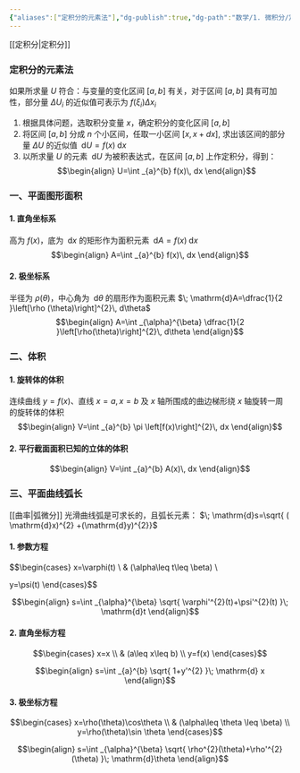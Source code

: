```yaml
---
{"aliases":["定积分的元素法"],"dg-publish":true,"dg-path":"数学/1. 微积分/定积分的应用.md","permalink":"/数学/1. 微积分/定积分的应用/","dgPassFrontmatter":true,"noteIcon":"","created":"2024-10-01T13:52:40.339+08:00","updated":"2025-04-14T11:45:47.765+08:00"}
---
```



[[定积分\|定积分]]
### 定积分的元素法
如果所求量 $U$ 符合：与变量的变化区间 $[a,b]$ 有关，对于区间 $[a,b]$ 具有可加性，部分量 $\Delta U_{i}$ 的近似值可表示为 $f(\xi_{i})\Delta x_{i}$

1. 根据具体问题，选取积分变量 $x$，确定积分的变化区间 $[a,b]$
2. 将区间 $[a,b]$ 分成 $n$ 个小区间，任取一小区间 $[x,x+dx]$, 求出该区间的部分量 $\Delta U$ 的近似值 $\; \mathrm{d}U=f(x)\; \mathrm{d}x$
3. 以所求量 $U$ 的元素 $\; \mathrm{d}U$ 为被积表达式，在区间 $[a,b]$ 上作定积分，得到：
$$\begin{align}
U=\int _{a}^{b} f(x)\, dx 
\end{align}$$

### 一、平面图形面积

#### 1. 直角坐标系
高为 $f (x)$，底为 $\; \mathrm{d}x$ 的矩形作为面积元素 $\; \mathrm{d}A=f(x)\; \mathrm{d}x$
$$\begin{align}
A=\int _{a}^{b} f(x)\, dx 
\end{align}$$

#### 2. 极坐标系
半径为 $\rho(\theta)$，中心角为 $\; \mathrm{d}\theta$ 的扇形作为面积元素 $\; \mathrm{d}A=\dfrac{1}{2 }\left[\rho (\theta)\right]^{2}\, d\theta$
$$\begin{align}
A=\int _{\alpha}^{\beta} \dfrac{1}{2 }\left[\rho(\theta)\right]^{2}\, d\theta 
\end{align}$$

### 二、体积
#### 1. 旋转体的体积
连续曲线 $y=f(x)$、直线 $x=a,x=b$ 及 $x$ 轴所围成的曲边梯形绕 $x$ 轴旋转一周的旋转体的体积
$$\begin{align}
V=\int _{a}^{b} \pi \left[f(x)\right]^{2}\, dx 
\end{align}$$

#### 2. 平行截面面积已知的立体的体积
$$\begin{align}
V=\int _{a}^{b} A(x)\, dx 
\end{align}$$


### 三、平面曲线弧长
[[曲率\|弧微分]]
光滑曲线弧是可求长的，且弧长元素： $\; \mathrm{d}s=\sqrt{ ( \mathrm{d}x)^{2} +(\mathrm{d}y)^{2}}$

#### 1. 参数方程
$$\begin{cases}
x=\varphi(t) \\  & (\alpha\leq t\leq \beta) \\

y=\psi(t)
\end{cases}$$

$$\begin{align}
s=\int _{\alpha}^{\beta} \sqrt{ \varphi'^{2}(t)+\psi'^{2}(t) }\; \mathrm{d}t
\end{align}$$

#### 2. 直角坐标方程
$$\begin{cases}
x=x \\
 & (a\leq x\leq b) \\
y=f(x)
\end{cases}$$

$$\begin{align}
s=\int _{a}^{b} \sqrt{ 1+y'^{2} }\; \mathrm{d} x 
\end{align}$$

#### 3. 极坐标方程
$$\begin{cases}
x=\rho(\theta)\cos\theta  \\
 & (\alpha\leq \theta \leq \beta) \\
y=\rho(\theta)\sin \theta 
\end{cases}$$

$$\begin{align}
s=\int _{\alpha}^{\beta} \sqrt{ \rho^{2}(\theta)+\rho'^{2}(\theta) }\; \mathrm{d}\theta
\end{align}$$

